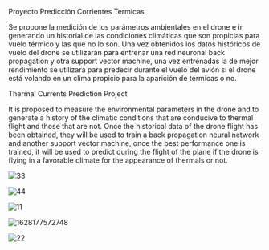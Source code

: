 Proyecto Predicción Corrientes Termicas

Se propone la medición de los parámetros ambientales en el drone e ir generando un historial de las condiciones climáticas que son propicias para vuelo térmico y las que no lo son. Una vez obtenidos los datos históricos de vuelo del drone se utilizarán para entrenar una red neuronal back propagation y otra support vector machine, una vez entrenadas la de mejor rendimiento se utilizara para predecir durante el vuelo del avión si el drone está volando en un clima propicio para la aparición de térmicas o no.


Thermal Currents Prediction Project

It is proposed to measure the environmental parameters in the drone and to generate a history of the climatic conditions that are conducive to thermal flight and those that are not. Once the historical data of the drone flight has been obtained, they will be used to train a back propagation neural network and another support vector machine, once the best performance one is trained, it will be used to predict during the flight of the plane if the drone is flying in a favorable climate for the appearance of thermals or not.


![33](https://user-images.githubusercontent.com/88517674/129210249-5bf8e5d8-6901-44e2-8abf-61a81ada1bd9.jpg)

![44](https://user-images.githubusercontent.com/88517674/129210304-b6aab8cc-74ad-4822-ae9e-bc27f9fb6ba6.jpg)

![11](https://user-images.githubusercontent.com/88517674/129210344-a9aaf870-f1ad-4261-bdd6-e68328af8ac5.jpg)

![1628177572748](https://user-images.githubusercontent.com/88517674/129210458-f46baf7d-b9bf-4ba2-a838-0fa4ce025baf.jpg)

![22](https://user-images.githubusercontent.com/88517674/129210480-826bbc4b-231a-44b0-b098-294a88e603c3.jpg)
